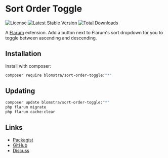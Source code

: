 # Sort Order Toggle

![License](https://img.shields.io/badge/license-MIT-blue.svg) [![Latest Stable Version](https://img.shields.io/packagist/v/blomstra/sort-order-toggle.svg)](https://packagist.org/packages/blomstra/sort-order-toggle) [![Total Downloads](https://img.shields.io/packagist/dt/blomstra/sort-order-toggle.svg)](https://packagist.org/packages/blomstra/sort-order-toggle)

A [Flarum](http://flarum.org) extension. Add a button next to Flarum&#39;s sort dropdown for you to toggle between ascending and descending.

## Installation

Install with composer:

```sh
composer require blomstra/sort-order-toggle:"*"
```

## Updating

```sh
composer update blomstra/sort-order-toggle:"*"
php flarum migrate
php flarum cache:clear
```

## Links

- [Packagist](https://packagist.org/packages/blomstra/sort-order-toggle)
- [GitHub](https://github.com/blomstra/sort-order-toggle)
- [Discuss](https://discuss.flarum.org/d/PUT_DISCUSS_SLUG_HERE)
